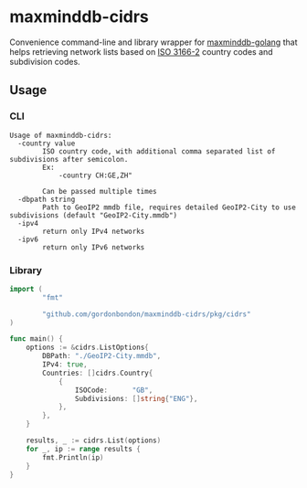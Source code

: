 # maxminddb-cidrs

Convenience command-line and library wrapper for [maxminddb-golang](https://github.com/oschwald/maxminddb-golang)
that helps retrieving network lists based on [ISO 3166-2](https://en.wikipedia.org/wiki/ISO_3166-2) country codes and subdivision codes.

## Usage

### CLI

```
Usage of maxminddb-cidrs:
  -country value
    	ISO country code, with additional comma separated list of subdivisions after semicolon.
    	Ex:
    		-country CH:GE,ZH"

    	Can be passed multiple times
  -dbpath string
    	Path to GeoIP2 mmdb file, requires detailed GeoIP2-City to use subdivisions (default "GeoIP2-City.mmdb")
  -ipv4
    	return only IPv4 networks
  -ipv6
    	return only IPv6 networks
```

### Library

```go
import (
		"fmt"

		"github.com/gordonbondon/maxminddb-cidrs/pkg/cidrs"
)

func main() {
	options := &cidrs.ListOptions{
		DBPath: "./GeoIP2-City.mmdb",
		IPv4: true,
		Countries: []cidrs.Country{
			{
				ISOCode:      "GB",
				Subdivisions: []string{"ENG"},
			},
		},
	}

	results, _ := cidrs.List(options)
	for _, ip := range results {
		fmt.Println(ip)
	}
}
```
